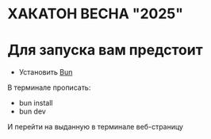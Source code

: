 # ХАКАТОН ВЕСНА "2025"

# Для запуска вам предстоит
- Установить [Bun](https://bun.sh/)

В терминале прописать: 
- bun install
- bun dev

И перейти на выданную в терминале веб-страницу